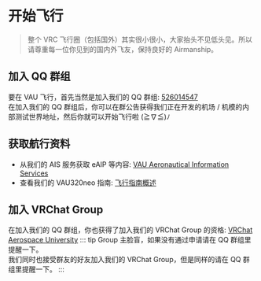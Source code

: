 # 开始飞行
> 整个 VRC 飞行圈（包括国外）其实很小很小，大家抬头不见低头见。所以请尊重每一位你见到的国内外飞友，保持良好的 Airmanship。
## 加入 QQ 群组
要在 VAU 飞行，首先当然是加入我们的 QQ 群组: [526014547](https://jq.qq.com/?_wv=1027&k=oH8yHGNS)  
在加入我们的 QQ 群组后，你可以在群公告获得我们正在开发的机场 / 机模的内部测试世界地址，然后你就可以开始飞行啦 (≧∇≦)ﾉ
## 获取航行资料
- 从我们的 AIS 服务获取 eAIP 等内容: [VAU Aeronautical Information Services](/zh/airport/)  
- 查看我们的 VAU320neo 指南: [飞行指南概述](/zh/v320neo/guide/overview)
## 加入 VRChat Group
在加入我们的 QQ 群组，你也获得了加入我们的 VRChat Group 的资格: [VRChat Aerospace University](https://vrc.group/VAU.3770)
::: tip
Group 主脸盲，如果没有通过申请请在 QQ 群组里提醒一下。  
我们同时也接受群友的好友加入我们的 VRChat Group，但是同样的请在 QQ 群组里提醒一下。
:::